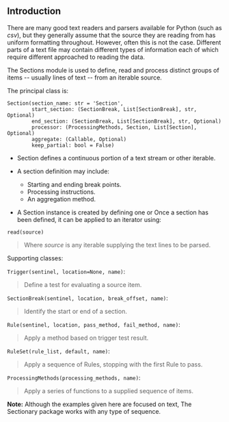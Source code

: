 ## Introduction
There are many good text readers and parsers available for Python (such as *csv*), 
 but they generally assume that the source they are reading from has uniform 
 formatting throughout.  However, often this is not the case. Different parts 
 of a text file may contain different types of information each of which require different approached to reading the data. 

 The Sections module is used to define, read and process distinct groups of items
 -- usually lines of text -- from an iterable source.  

The principal class is:

    Section(section_name: str = 'Section',
            start_section: (SectionBreak, List[SectionBreak], str, Optional)
            end_section: (SectionBreak, List[SectionBreak], str, Optional)
            processor: (ProcessingMethods, Section, List[Section], Optional)
            aggregate: (Callable, Optional)
            keep_partial: bool = False)

- Section defines a continuous portion of a text stream or other iterable.

- A section definition may include:

    - Starting and ending break points.
    - Processing instructions.
    - An aggregation method.

- A Section instance is created by defining one or Once a section has been defined, it can be applied to an iterator using:

`read(source)`
> Where
> *source* is any iterable supplying the text lines to be parsed.

Supporting classes:

`Trigger(sentinel, location=None, name)`: 
>  Define a test for evaluating a source item.

`SectionBreak(sentinel, location, break_offset, name)`: 
>  Identify the start or end of a section.

`Rule(sentinel, location, pass_method, fail_method, name)`: 
>  Apply a method based on trigger test result.

`RuleSet(rule_list, default, name)`:  
>  Apply a sequence of Rules, stopping with the first Rule to pass.
        
`ProcessingMethods(processing_methods, name)`: 
>  Apply a series of functions to a supplied sequence of items.

**Note:** Although the examples given here are focused on text, The Sectionary package works with any type of sequence.